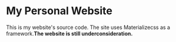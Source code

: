 <h1>My Personal Website</h1>
<p>This is my website's source code. The site uses Materializecss as a framework.<b>The website is still underconsideration.</b></p>
